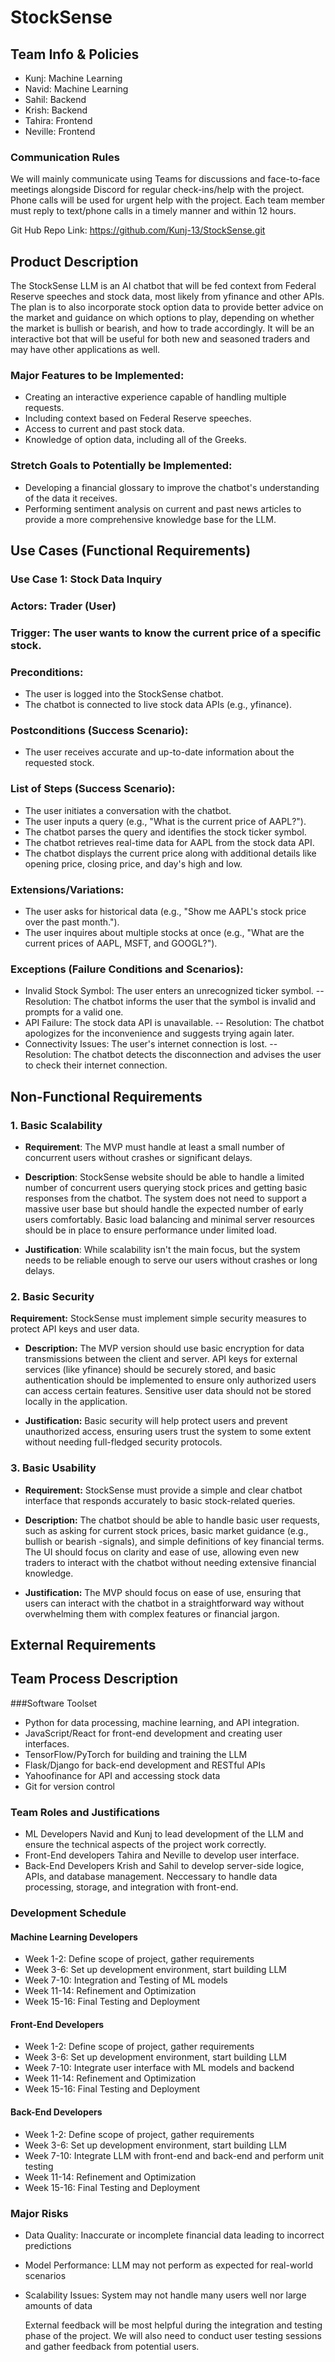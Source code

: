 
# StockSense

## Team Info & Policies
- Kunj: Machine Learning
- Navid: Machine Learning
- Sahil: Backend
- Krish: Backend
- Tahira: Frontend   
- Neville: Frontend

### Communication Rules
We will mainly communicate using Teams for discussions and face-to-face meetings
alongside Discord for regular check-ins/help with the project. Phone calls will be used for
urgent help with the project. Each team member must reply to text/phone calls in a
timely manner and within 12 hours. 

Git Hub Repo Link: https://github.com/Kunj-13/StockSense.git

## Product Description
The StockSense LLM is an AI chatbot that will be fed context from Federal Reserve speeches and stock data, most likely from yfinance and other APIs. The plan is to also incorporate stock option data to provide better advice on the market and guidance on which options to play, depending on whether the market is bullish or bearish, and how to trade accordingly. It will be an interactive bot that will be useful for both new and seasoned traders and may have other applications as well.

### Major Features to be Implemented:
- Creating an interactive experience capable of handling multiple requests.
- Including context based on Federal Reserve speeches.
- Access to current and past stock data.
- Knowledge of option data, including all of the Greeks.

### Stretch Goals to Potentially be Implemented:
- Developing a financial glossary to improve the chatbot's understanding of the data it receives.
- Performing sentiment analysis on current and past news articles to provide a more comprehensive knowledge base for the LLM.




## Use Cases (Functional Requirements)

### Use Case 1: Stock Data Inquiry
### Actors: Trader (User)

### Trigger: The user wants to know the current price of a specific stock.

### Preconditions:

- The user is logged into the StockSense chatbot.
- The chatbot is connected to live stock data APIs (e.g., yfinance).
### Postconditions (Success Scenario):

- The user receives accurate and up-to-date information about the requested stock.
### List of Steps (Success Scenario):

- The user initiates a conversation with the chatbot.
- The user inputs a query (e.g., "What is the current price of AAPL?").
- The chatbot parses the query and identifies the stock ticker symbol.
- The chatbot retrieves real-time data for AAPL from the stock data API.
- The chatbot displays the current price along with additional details like opening price, closing price, and day's high and low.
### Extensions/Variations:

- The user asks for historical data (e.g., "Show me AAPL's stock price over the past month.").
- The user inquires about multiple stocks at once (e.g., "What are the current prices of AAPL, MSFT, and GOOGL?").
### Exceptions (Failure Conditions and Scenarios):

- Invalid Stock Symbol: The user enters an unrecognized ticker symbol.
-- Resolution: The chatbot informs the user that the symbol is invalid and prompts for a valid one.
- API Failure: The stock data API is unavailable.
-- Resolution: The chatbot apologizes for the inconvenience and suggests trying again later.
- Connectivity Issues: The user's internet connection is lost.
-- Resolution: The chatbot detects the disconnection and advises the user to check their internet connection.



## Non-Functional Requirements

### 1. Basic Scalability

- **Requirement**: The MVP must handle at least a small number of concurrent users without crashes or significant delays.
  
- **Description**: StockSense website should be able to handle a limited number of concurrent users querying stock prices and getting basic responses from the chatbot. The system does not need to support a massive user base but should handle the expected number of early users comfortably. Basic load balancing and minimal server resources should be in place to ensure performance under limited load.
  
- **Justification**: While scalability isn't the main focus, but the system needs to be reliable enough to serve our users without crashes or long delays.

### 2. Basic Security
**Requirement:** StockSense must implement simple security measures to protect API keys and user data.

- **Description:** The MVP version should use basic encryption for data transmissions between the client and server. API keys for external services (like yfinance) should be securely stored, and basic authentication should be implemented to ensure only authorized users can access certain features. Sensitive user data should not be stored locally in the application.

- **Justification:** Basic security will help protect users and prevent unauthorized access, ensuring users trust the system to some extent without needing full-fledged security protocols.

### 3. Basic Usability
- **Requirement:** StockSense must provide a simple and clear chatbot interface that responds accurately to basic stock-related queries.

- **Description:** The chatbot should be able to handle basic user requests, such as asking for current stock prices, basic market guidance (e.g., bullish or bearish -signals), and simple definitions of key financial terms. The UI should focus on clarity and ease of use, allowing even new traders to interact with the chatbot without needing extensive financial knowledge.

- **Justification:** The MVP should focus on ease of use, ensuring that users can interact with the chatbot in a straightforward way without overwhelming them with complex features or financial jargon.




## External Requirements




## Team Process Description
###Software Toolset
* Python for data processing, machine learning, and API integration.
* JavaScript/React for front-end development and creating user interfaces.
* TensorFlow/PyTorch for building and training the LLM
* Flask/Django for back-end development and RESTful APIs
* Yahoofinance for API and accessing stock data
* Git for version control

### Team Roles and Justifications
* ML Developers Navid and Kunj to lead development of the LLM and ensure the technical aspects of the project work correctly.
* Front-End developers Tahira and Neville to develop user interface.
* Back-End Developers Krish and Sahil to develop server-side logice, APIs, and database management. Neccessary to handle data processing, storage, and integration with front-end.

### Development Schedule
#### Machine Learning Developers
* Week 1-2: Define scope of project, gather requirements
* Week 3-6: Set up development environment, start building LLM
* Week 7-10: Integration and Testing of ML models
* Week 11-14: Refinement and Optimization
* Week 15-16: Final Testing and Deployment
#### Front-End Developers
* Week 1-2: Define scope of project, gather requirements
* Week 3-6: Set up development environment, start building LLM
* Week 7-10: Integrate user interface with ML models and backend
* Week 11-14: Refinement and Optimization
* Week 15-16: Final Testing and Deployment
#### Back-End Developers
* Week 1-2: Define scope of project, gather requirements
* Week 3-6: Set up development environment, start building LLM
* Week 7-10: Integrate LLM with front-end and back-end and perform unit testing
* Week 11-14: Refinement and Optimization
* Week 15-16: Final Testing and Deployment

### Major Risks
* Data Quality: Inaccurate or incomplete financial data leading to incorrect predictions
* Model Performance: LLM may not perform as expected for real-world scenarios
* Scalability Issues: System may not handle many users well nor large amounts of data

  External feedback will be most helpful during the integration and testing phase of the project. We will also need to conduct user testing sessions and gather feedback from potential users.



